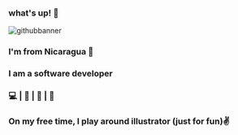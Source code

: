 ### what's up! 👋
![githubbanner](https://user-images.githubusercontent.com/36526778/89593021-54f7fe80-d80b-11ea-84e2-be2f4e0408c2.png)
### I'm from Nicaragua :volcano:
### I am a software developer
### :computer: | :movie_camera: | :art: | :guitar:
### On my free time, I play around illustrator (just for fun):v:
